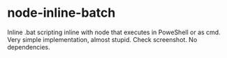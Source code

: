 # node-inline-batch
Inline .bat scripting inline with node that executes in PoweShell or as cmd. Very simple implementation, almost stupid. Check screenshot. No dependencies.

